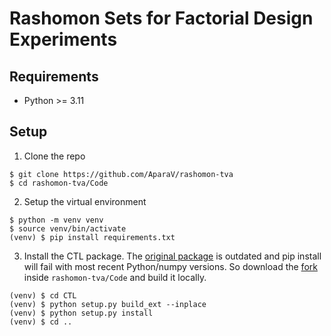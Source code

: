 # Rashomon Sets for Factorial Design Experiments

## Requirements

- Python >= 3.11

## Setup

1. Clone the repo
```
$ git clone https://github.com/AparaV/rashomon-tva
$ cd rashomon-tva/Code
```

2. Setup the virtual environment
```
$ python -m venv venv
$ source venv/bin/activate
(venv) $ pip install requirements.txt
```

3. Install the CTL package. The [original package](https://github.com/edgeslab/CTL) is outdated and pip install will fail with most recent Python/numpy versions. So download the [fork](https://github.com/AparaV/CTL/tree/cython-typing) inside `rashomon-tva/Code` and build it locally.
```
(venv) $ cd CTL
(venv) $ python setup.py build_ext --inplace
(venv) $ python setup.py install
(venv) $ cd ..
```
